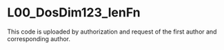 # L00_DosDim123_lenFn
This code is uploaded by authorization and request of the first author and corresponding author.
